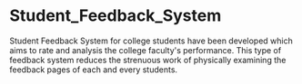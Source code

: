 # Student_Feedback_System
Student Feedback System for college students have been developed which aims to rate and analysis the college faculty's performance. This type of feedback system reduces the strenuous work of physically examining the feedback pages of each and every students.

